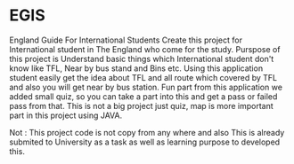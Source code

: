# EGIS
England Guide For International Students
Create this project for International student in The England who come for the study.
Purspose of this project is Understand basic things which International student don't know like TFL, Near by bus stand and Bins etc.
Using this application student easily get the idea about TFL and all route which covered by TFL and also you will get near by bus station.
Fun part from this application we added small quiz, so you can take a part into this and get a pass or failed pass from that.
This is not a big project just quiz, map is more important part in this project using JAVA.

Not : This project code is not copy from any where and also This is already submited to University as a task as well as learning purpose to developed this.
